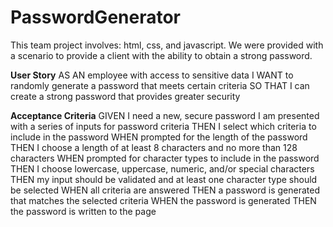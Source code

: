 # PasswordGenerator
This team project involves: html, css, and javascript.
We were provided with a scenario to provide a client with the ability to obtain a strong password.

**User Story**
AS AN employee with access to sensitive data
I WANT to randomly generate a password that meets certain criteria
SO THAT I can create a strong password that provides greater security

**Acceptance Criteria**
GIVEN I need a new, secure password
I am presented with a series of inputs for password criteria
THEN I select which criteria to include in the password
WHEN prompted for the length of the password
THEN I choose a length of at least 8 characters and no more than 128 characters
WHEN prompted for character types to include in the password
THEN I choose lowercase, uppercase, numeric, and/or special characters
THEN my input should be validated and at least one character type should be selected
WHEN all criteria are answered
THEN a password is generated that matches the selected criteria
WHEN the password is generated
THEN the password is written to the page
